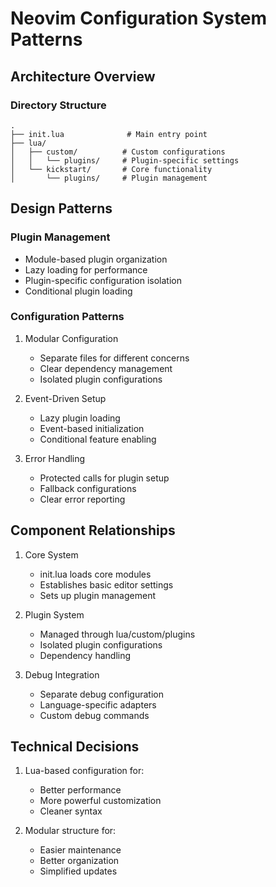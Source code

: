 # Neovim Configuration System Patterns

## Architecture Overview

### Directory Structure
```
.
├── init.lua              # Main entry point
├── lua/
│   ├── custom/          # Custom configurations
│   │   └── plugins/     # Plugin-specific settings
│   └── kickstart/       # Core functionality
│       └── plugins/     # Plugin management
```

## Design Patterns

### Plugin Management
- Module-based plugin organization
- Lazy loading for performance
- Plugin-specific configuration isolation
- Conditional plugin loading

### Configuration Patterns
1. Modular Configuration
   - Separate files for different concerns
   - Clear dependency management
   - Isolated plugin configurations

2. Event-Driven Setup
   - Lazy plugin loading
   - Event-based initialization
   - Conditional feature enabling

3. Error Handling
   - Protected calls for plugin setup
   - Fallback configurations
   - Clear error reporting

## Component Relationships
1. Core System
   - init.lua loads core modules
   - Establishes basic editor settings
   - Sets up plugin management

2. Plugin System
   - Managed through lua/custom/plugins
   - Isolated plugin configurations
   - Dependency handling

3. Debug Integration
   - Separate debug configuration
   - Language-specific adapters
   - Custom debug commands

## Technical Decisions
1. Lua-based configuration for:
   - Better performance
   - More powerful customization
   - Cleaner syntax

2. Modular structure for:
   - Easier maintenance
   - Better organization
   - Simplified updates
